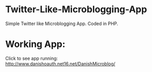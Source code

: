 Twitter-Like-Microblogging-App
==============================

Simple Twitter like Microblogging App. Coded in PHP.


Working App:
=============
Click to see app running: http://www.danishoauth.net16.net/DanishMicroblog/
